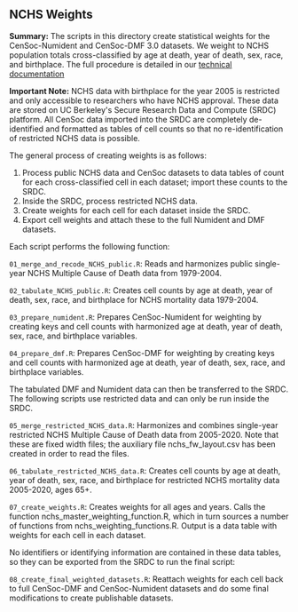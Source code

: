 ## NCHS Weights 

**Summary:** The scripts in this directory create statistical weights for the CenSoc-Numident and CenSoc-DMF 3.0 datasets. We weight to NCHS population totals cross-classified by age at death, year of death, sex, race, and birthplace. The full procedure is detailed in our [technical documentation](https://censoc.berkeley.edu/wp-content/uploads/2023/10/CenSoc_V3_Weights_Technical_Report.pdf)

**Important Note:** NCHS data with birthplace for the year 2005 is restricted and only accessible to researchers who have NCHS approval. These data are stored on UC Berkeley's Secure Research Data and Compute (SRDC) platform. All CenSoc data imported into the SRDC are completely de-identified and formatted as tables of cell counts so that no re-identification of restricted NCHS data is possible.

The general process of creating weights is as follows:

1. Process public NCHS data and CenSoc datasets to data tables of count for each cross-classified cell in each dataset; import these counts to the SRDC.
2. Inside the SRDC, process restricted NCHS data.
3. Create weights for each cell for each dataset inside the SRDC.
4. Export cell weights and attach these to the full Numident and DMF datasets.


Each script performs the following function:

`01_merge_and_recode_NCHS_public.R`: Reads and harmonizes public single-year NCHS Multiple Cause of Death data from 1979-2004.

`02_tabulate_NCHS_public.R`: Creates cell counts by age at death, year of death, sex, race, and birthplace for NCHS mortality data 1979-2004.

`03_prepare_numident.R`: Prepares CenSoc-Numident for weighting by creating keys and cell counts with harmonized age at death, year of death, sex, race, and birthplace variables. 

`04_prepare_dmf.R`: Prepares CenSoc-DMF for weighting by creating keys and cell counts with harmonized age at death, year of death, sex, race, and birthplace variables.

The tabulated DMF and Numident data can then be transferred to the SRDC. The following scripts use restricted data and can only be run inside the SRDC.

`05_merge_restricted_NCHS_data.R`: Harmonizes and combines single-year restricted NCHS Multiple Cause of Death data from 2005-2020. Note that these are fixed width files; the auxiliary file nchs_fw_layout.csv has been created in order to read the files.

`06_tabulate_restricted_NCHS_data.R`: Creates cell counts by age at death, year of death, sex, race, and birthplace for restricted NCHS mortality data 2005-2020, ages 65+.

`07_create_weights.R`: Creates weights for all ages and years. Calls the function nchs_master_weighting_function.R, which in turn sources a number of functions from nchs_weighting_functions.R. Output is a data table with weights for each cell in each dataset.

No identifiers or identifying information are contained in these data tables, so they can be exported from the SRDC to run the final script:

`08_create_final_weighted_datasets.R`: Reattach weights for each cell back to full CenSoc-DMF and CenSoc-Numident datasets and do some final modifications to create publishable datasets.





